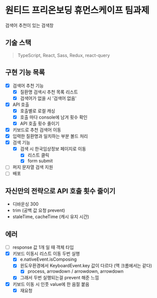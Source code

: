 # 원티드 프리온보딩 휴먼스케이프 팀과제

검색어 추천이 있는 검색창

## 기술 스택
> TypeScript, React, Sass, Redux, react-query

## 구현 기능 목록

- [x] 검색어 추천 기능
  - [x] 질환명 검색시 추천 목록 리스트
  - [x] 검색어가 없을 시 '검색어 없음'
- [x] API 호출
  - [x] 호출별로 로컬 캐싱
  - [x] 호출 마다 console에 남겨 횟수 확인
  - [x] API 호출 횟수 줄이기
- [x] 키보드로 추천 검색어 이동
- [x] 입력한 질환명과 일치하는 부분 볼드 처리
- [x] 검색 기능
  - [x] 검색 시 한국임상정보 페이지로 이동
    - [x] 리스트 클릭
    - [x] form submit
- [ ] 퍼지 문자열 검색 지원
- [ ] 배포

## 자신만의 전략으로 API 호출 횟수 줄이기

-  디바운싱 300
-  trim (공백 값 요청 prevent)
-  staleTime, cacheTime (캐시 유지 시간)


## 에러

- [ ] response 값 1개 일 때 객체 타입
- [x] 키보드 이동시 리스트 이동 두번 실행
  - [x] e.nativeEvent.isComposing
  - [x] 윈도우환경에서 KeyboardEvent.key 값이 다르다 (맥 크롬에서는 같다)
    - [x] process, arrowdown / arrowdown, arrowdown
  - [x] 그래서 두번 실행되는걸 prevent 해준 느낌
- [x] 키보드 이동 시 인풋 value에 한 음절 붙음
  - [x] 재요청
